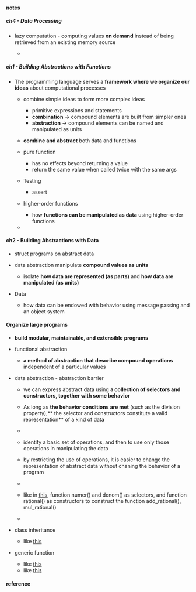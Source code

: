 
#### notes  

##### ch4 - Data Processing  
* lazy computation - computing values **on demand** instead of being retrieved from an existing memory source  

  -   



##### ch1 - Building Abstractions with Functions  

* The programming language serves a **framework where we organize our ideas** about computational processes   
  - combine simple ideas to form more complex ideas  
    + primitive expressions and statements  
    + **combination** -> compound elements are built from simpler ones  
    + **abstraction** -> compound elements can be named and manipulated as units  
  - **combine and abstract** both data and functions  
  - pure function 
    + has no effects beyond returning a value  
    + return the same value when called twice with the same args  
  - Testing  
    + assert 

  - higher-order functions 
    + how **functions can be manipulated as data** using higher-order functions  
  - 

#### ch2 - Building Abstractions with Data  
  - struct programs on abstract data  
  - data abstraction manipulate **compound values as units**  
    + isolate **how data are represented (as parts)** and **how data are manipulated (as units)**  

  - Data  
    + how data can be endowed with behavior using message passing and an object system  

#### Organize large programs  
  - **build modular, maintainable, and extensible programs**       
  - functional abstraction  
    + **a method of abstraction that describe compound operations** independent of a particular values  

  - data abstraction  - abstraction barrier  
    +  we can express abstract data using **a collection of selectors and constructors, together with some behavior**  


    + As long as **the behavior conditions are met** (such as the division property),** the selector and constructors constitute a valid representation** of a kind of data  
    + 

    + identify a basic set of operations, and then to use only those operations in manipulating the data
    + by restricting the use of operations, it is easier to change the representation of abstract data without chaning the behavior of a program  
    + 
    +  like in [this](https://github.com/muyun/dev.programming/blob/master/python/exercise_py/data_abstraction.py),  function numer() and denom() as selectors, and function rational() as constructors to construct the function add_rational(), mul_rational()  
    + 
  - class inheritance  
    + like [this](https://github.com/muyun/dev.programming/blob/master/python/exercise_py/oop.py)
  
  - generic function  
    + like [this](https://github.com/muyun/dev.programming/blob/master/python/exercise_py/generic_function.py)  
    + like [this]()



#### reference
